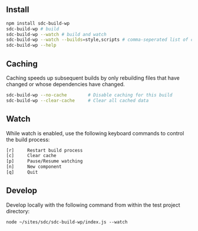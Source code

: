 ## Install

```sh
npm install sdc-build-wp
sdc-build-wp # build
sdc-build-wp --watch # build and watch
sdc-build-wp --watch --builds=style,scripts # comma-seperated list of components to include
sdc-build-wp --help
```

## Caching

Caching speeds up subsequent builds by only rebuilding files that have changed or whose dependencies have changed.

```sh
sdc-build-wp --no-cache        # Disable caching for this build
sdc-build-wp --clear-cache     # Clear all cached data
```

## Watch

While watch is enabled, use the following keyboard commands to control the build process:

```sh
[r]     Restart build process
[c]     Clear cache
[p]     Pause/Resume watching
[n]     New component
[q]     Quit
````

## Develop

Develop locally with the following command from within the test project directory:

```
node ~/sites/sdc/sdc-build-wp/index.js --watch
```
